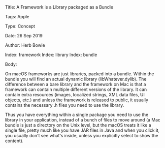 Title:  A Framework is a Library packaged as a Bundle

Tags:   Apple

Type:   Concept

Date:   26 Sep 2019

Author: Herb Bowie

Index: framework
Index: library
Index: bundle

Body: 

On macOS frameworks are just libraries, packed into a bundle. Within the bundle you will find an actual dynamic library (libWhatever.dylib). The difference between a bare library and the framework on Mac is that a framework can contain multiple different versions of the library. It can contain extra resources (images, localized strings, XML data files, UI objects, etc.) and unless the framework is released to public, it usually contains the necessary .h files you need to use the library. 

Thus you have everything within a single package you need to use the library in your application, instead of a bunch of files to move around (a Mac bundle is just a directory on the Unix level, but the macOS treats it like a single file, pretty much like you have JAR files in Java and when you click it, you usually don't see what's inside, unless you explicitly select to show the content).

